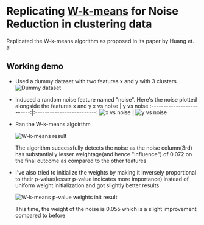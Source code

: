 # Replicating <a href="https://ieeexplore.ieee.org/abstract/document/1407871">W-k-means</a> for Noise Reduction in clustering data

Replicated the W-k-means algorithm as proposed in its paper by Huang et. al

## Working demo
- Used a dummy dataset with two features x and y with 3 clusters
  ![Dummy dataset](https://imgur.com/Rk0K1Nd.png)
- Induced a random noise feature named "noise". Here's the noise plotted alongside the features x and y
  x vs noise             |  y vs noise
  :-------------------------:|:-------------------------:
  ![x vs noise](https://imgur.com/9jBaLk5.png) |  ![y vs noise](https://imgur.com/trlHMgN.png)
- Ran the W-k-means algoirthm
  
  ![W-k-means result](https://imgur.com/xww5uz3.png)

  The algorithm successfully detects the noise as the noise column(3rd) has substantially lesser weightage(and hence "influence") of 0.072 on the final outcome as compared to the other features

- I've also tried to initialize the weights by making it inversely proportional to their p-value(lesser p-value indicates more importance) instead of uniform weight initialization and got slightly better results

  ![W-k-means p-value weights init result](https://imgur.com/34IF8EE.png)

  This time, the weight of the noise is 0.055 which is a slight improvement compared to before
